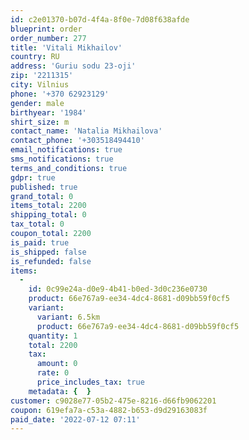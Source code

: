 ```yaml
---
id: c2e01370-b07d-4f4a-8f0e-7d08f638afde
blueprint: order
order_number: 277
title: 'Vitali Mikhailov'
country: RU
address: 'Guriu sodu 23-oji'
zip: '2211315'
city: Vilnius
phone: '+370 62923129'
gender: male
birthyear: '1984'
shirt_size: m
contact_name: 'Natalia Mikhailova'
contact_phone: '+303518494410'
email_notifications: true
sms_notifications: true
terms_and_conditions: true
gdpr: true
published: true
grand_total: 0
items_total: 2200
shipping_total: 0
tax_total: 0
coupon_total: 2200
is_paid: true
is_shipped: false
is_refunded: false
items:
  -
    id: 0c99e24a-d0e9-4b41-b0ed-3d0c236e0730
    product: 66e767a9-ee34-4dc4-8681-d09bb59f0cf5
    variant:
      variant: 6.5km
      product: 66e767a9-ee34-4dc4-8681-d09bb59f0cf5
    quantity: 1
    total: 2200
    tax:
      amount: 0
      rate: 0
      price_includes_tax: true
    metadata: {  }
customer: c9028e77-05b2-475e-8216-d66fb9062201
coupon: 619efa7a-c53a-4882-b653-d9d29163083f
paid_date: '2022-07-12 07:11'
---
```

